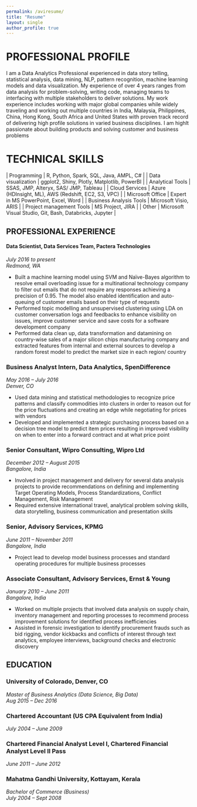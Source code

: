```yaml
---
permalink: /aviresume/
title: "Resume"
layout: single
author_profile: true
---
```


# PROFESSIONAL PROFILE

I am a Data Analytics Professional experienced in data story telling, statistical analysis, data mining, NLP, pattern recognition, machine learning models and data visualization. My experience of over 4 years ranges from data analysis for problem-solving, writing code, managing teams to interfacing with multiple stakeholders to deliver solutions. My work experience includes working with major global companies while widely traveling and working out multiple countries in India, Malaysia, Philippines, China, Hong Kong, South Africa and United States with proven track record of delivering high profile solutions in varied business disciplines. I am highlt passionate about building products and solving customer and business problems

 
# TECHNICAL SKILLS

| Programming        | R, Python, Spark, SQL, Java, AMPL, C#                                                    |
| Data visualization | ggplot2, Shiny, Plotly, Matplotlib, PowerBI |
| Analytical Tools | SSAS, JMP, Alteryx, SAS/ JMP, Tableau |
| Cloud Services | Azure (HDInsight, ML), AWS (Redshift, EC2, S3, VPC) |
| Microsoft Office | Expert in MS PowerPoint, Excel, Word |
| Business Analysis Tools | Microsoft Visio, ARIS |
| Project management Tools | MS Project, JIRA |
| Other | Microsoft Visual Studio, Git, Bash, Databricks, Jupyter |

## PROFESSIONAL EXPERIENCE

#### Data Scientist, Data Services Team, Pactera Technologies
_July 2016 to present  
Redmond, WA_

- Built a machine learning model using SVM and Naïve-Bayes algorithm to resolve email overloading issue for a multinational technology company to filter out emails that do not require any responses achieving a precision of 0.95. The model also enabled identification and auto-queuing of customer emails based on their type of requests  
- Performed topic modelling and unsupervised clustering using LDA on customer conversation logs and feedbacks to enhance visibility on issues, improve customer service and save costs for a software development company  
- Performed data clean up, data transformation and datamining on country-wise sales of a major silicon chips manufacturing company and extracted features from internal and external sources to develop a random forest model to predict the market size in each region/ country 
 
### Business Analyst Intern, Data Analytics, SpenDifference
_May 2016 – July 2016  
Denver, CO_

- Used data mining and statistical methodologies to recognize price patterns and classify commodities into clusters in order to reason out for the price fluctuations and creating an edge while negotiating for prices with vendors  
- Developed and implemented a strategic purchasing process based on a decision tree model to predict item prices resulting in improved visibility on when to enter into a forward contract and at what price point 
 
###  Senior Consultant, Wipro Consulting, Wipro Ltd
_December 2012 – August 2015  
Bangalore, India_

- Involved in project management and delivery for several data analysis projects to provide recommendations on defining and implementing Target Operating Models, Process Standardizations, Conflict Management, Risk Management  
- Required extensive international travel, analytical problem solving skills, data storytelling, business communication and presentation skills 
 
### Senior, Advisory Services, KPMG
_June 2011 – November 2011  
Bangalore, India_

- Project lead to develop model business processes and standard operating procedures for multiple business processes 
 
### Associate Consultant, Advisory Services, Ernst & Young
_January 2010 – June 2011  
Bangalore, India_

- Worked on multiple projects that involved data analysis on supply chain, inventory management and reporting processes to recommend process improvement solutions for identified process inefficiencies  
- Assisted in forensic investigation to identify procurement frauds such as bid rigging, vendor kickbacks and conflicts of interest through text analytics, employee interviews, background checks and electronic discovery 
 
## EDUCATION

### University of Colorado, Denver, CO
_Master of Business Analytics (Data Science, Big Data)  
Aug 2015 – Dec 2016_
 
### Chartered Accountant (US CPA Equivalent from India)
_July 2004 – June 2009_

### Chartered Financial Analyst Level I, Chartered Financial Analyst Level II Pass
_June 2011 – June 2012_

### Mahatma Gandhi University, Kottayam, Kerala
_Bachelor of Commerce (Business)  
July 2004 – Sept 2008_
